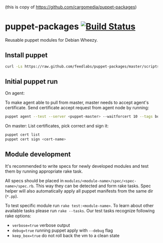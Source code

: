 (this is copy of https://github.com/cargomedia/puppet-packages)

puppet-packages [![Build Status](https://travis-ci.org/feedlabs/puppet-packages.png?branch=master)](https://travis-ci.org/feedlabs/puppet-packages)
===============
Reusable puppet modules for Debian Wheezy.

Install puppet
--------------
```sh
curl -Ls https://raw.github.com/feedlabs/puppet-packages/master/scripts/puppet-install.sh | bash
```

Initial puppet run
------------------
On agent:

To make agent able to pull from master, master needs to accept agent's certificate.
Send certificate accept request from agent node by running:
```sh
puppet agent --test --server <puppet-master> --waitforcert 10 --tags bootstrap
```


On master:
List certificates, pick correct and sign it:
```sh
puppet cert list
puppet cert sign <cert-name>
```

Module development
------------------
It's recommended to write specs for newly developed modules and test them by running appropriate rake task.

All specs should be placed in `modules/<module-name>/spec/<spec-name>/spec.rb`. This way they can be detected and form rake tasks.
Spec helper will also automatically apply all puppet manifests from the same dir (`*.pp`).

To test specific module run `rake test:<module-name>`. To learn about other available tasks please run `rake --tasks`.
Our test tasks recognize following rake options:
- `verbose=true` verbose output
- `debug=true` running puppet apply with `--debug` flag
- `keep_box=true` do not roll back the vm to a clean state
